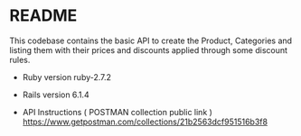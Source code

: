 # README

This codebase contains the basic API to create the Product, Categories and listing them with their prices and discounts applied through some discount rules.

* Ruby version
ruby-2.7.2

* Rails version
6.1.4

* API Instructions ( POSTMAN collection public link )
https://www.getpostman.com/collections/21b2563dcf951516b3f8

